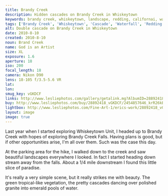 ```yaml
---
title: Brandy Creek
description: Hidden cascades on Brandy Creek in Whiskeytown
keywords: brandy creek, whiskeytown, landscape, redding, californai, waterfall
tags: ['Brandy Creek', 'Whiskeytown', 'Cascade', 'Waterfall', 'Redding', 'California']
alt: Double cascade on Brandy Creek in Whiskeytown
date: 2010-8-10
created: 2010-8-10
noun: Brand Creek
name: God is an Artist
size: XL
exposure: 1.6
aperture: 18
iso: 200
focal_length: 18
camera: Nikon D90
lens: 18-105 f/3.5-5.6 VR
lat: 
lon: 
smug_key: vGKDCF
links: http://www.lesliephotos.com/gallery/getalink.mg?AlbumID=28892418&AlbumKey=vGKDCF&ImageID=2454857646&ImageKey=krR26kB&how=forum&Page=1
buy: http://www.lesliephotos.com/buy/28892418_vGKDCF/2454857646_krR26kB/
lightbox: http://www.lesliephotos.com/Fine-Art-1/erics-work/28892418_vGKDCF#!i=2454857646&k=krR26kB&lb=1&s=A
layout: image
image: true
---
```


Last year when I started exploring Whiskeytown Unit, I headed up to Brandy Creek with hopes of exploring Brandy Creek Falls. Having plans is good, but if other opportunities arise, I'm all over them. Such was the case this day.

At the parking area for the hike, I walked down to the creek and saw beautiful landscapes everywhere I looked. In fact I started heading down stream away from the falls. About a 1/4 mile downstream I found this little slice of paradise. 

It's really a very simple scene, but it really strikes me with beauty. The green tropical-like vegetation, the pretty cascades dancing over polished granite into emerald pools of water.